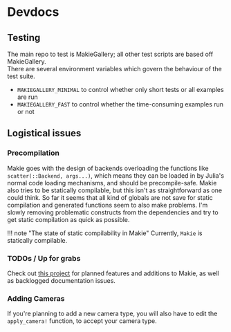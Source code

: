 # Devdocs

## Testing

The main repo to test is MakieGallery; all other test scripts are based off MakieGallery.  
There are several environment variables which govern the behaviour of the test suite.
- `MAKIEGALLERY_MINIMAL` to control whether only short tests or all examples are run
- `MAKIEGALLERY_FAST` to control whether the time-consuming examples run or not

## Logistical issues


### Precompilation

Makie goes with the design of backends overloading the functions like `scatter(::Backend, args...)`,
which means they can be loaded in by Julia's normal code loading mechanisms, and should be precompile-safe.
Makie also tries to be statically compilable, but this isn't as straightforward as one could think.
So far it seems that all kind of globals are not save for static compilation and generated functions seem to also make problems.
I'm slowly removing problematic constructs from the dependencies and try to get static compilation as quick as possible.

!!! note "The state of static compilability in Makie"
    Currently, `Makie` is statically compilable.

### TODOs / Up for grabs

Check out [this project](https://github.com/orgs/JuliaPlots/projects/1) for planned features and additions to Makie, as well as backlogged documentation issues.

### Adding Cameras

If you're planning to add a new camera type, you will also have to edit the `apply_camera!` function, to accept your camera type.
